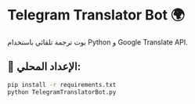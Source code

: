 # Telegram Translator Bot 🌍

بوت ترجمة تلقائي باستخدام Python و Google Translate API.

## 🧩 الإعداد المحلي:
```bash
pip install -r requirements.txt
python TelegramTranslatorBot.py
